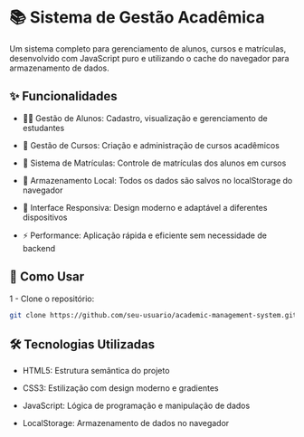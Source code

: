 # 📚 Sistema de Gestão Acadêmica
Um sistema completo para gerenciamento de alunos, cursos e matrículas, desenvolvido com JavaScript puro e utilizando o cache do navegador para armazenamento de dados.

## ✨ Funcionalidades
- 👨‍🎓 Gestão de Alunos: Cadastro, visualização e gerenciamento de estudantes

- 📖 Gestão de Cursos: Criação e administração de cursos acadêmicos

- 🎫 Sistema de Matrículas: Controle de matrículas dos alunos em cursos

- 💾 Armazenamento Local: Todos os dados são salvos no localStorage do navegador

- 🎨 Interface Responsiva: Design moderno e adaptável a diferentes dispositivos

- ⚡ Performance: Aplicação rápida e eficiente sem necessidade de backend

## 🚀 Como Usar

1 - Clone o repositório:

```bash
git clone https://github.com/seu-usuario/academic-management-system.git
```

## 🛠️ Tecnologias Utilizadas

- HTML5: Estrutura semântica do projeto

- CSS3: Estilização com design moderno e gradientes

- JavaScript: Lógica de programação e manipulação de dados

- LocalStorage: Armazenamento de dados no navegador
